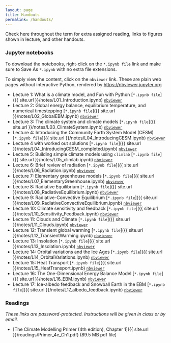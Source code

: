 ```yaml
---
layout: page
title: Handouts
permalink: /handouts/
---
```


Check here throughout the term for extra assigned reading, links to figures shown in lecture, and other handouts.

### Jupyter notebooks

To download the notebooks, right-click on the `*.ipynb file` link and make sure to Save As `*.ipynb` with no extra file extensions.

To simply view the content, click on the `nbviewer` link. These are plain web pages without interactive Python, rendered by  https://nbviewer.jupyter.org

- Lecture 1: What is a climate model, and Fun with Python [`*.ipynb file`]({{ site.url }}/notes/L01_Introduction.ipynb) [`nbviewer`]({{site.nbviewer}}/notes/L01_Introduction.ipynb)
- Lecture 2: Global energy balance, equilibrium temperature, and numerical timestepping [`*.ipynb file`]({{ site.url }}/notes/L02_GlobalEBM.ipynb) [`nbviewer`]({{site.nbviewer}}/notes/L02_GlobalEBM.ipynb)
- Lecture 3: The climate system and climate models [`*.ipynb file`]({{ site.url }}/notes/L03_ClimateSystem.ipynb) [`nbviewer`]({{site.nbviewer}}/notes/L03_ClimateSystem.ipynb)
- Lecture 4: Introducing the Community Earth System Model (CESM) [`*.ipynb file`]({{ site.url }}/notes/L04_IntroducingCESM.ipynb) [`nbviewer`]({{site.nbviewer}}/notes/L04_IntroducingCESM.ipynb)
- Lecture 4 with worked out solutions [`*.ipynb file`]({{ site.url }}/notes/L04_IntroducingCESM_completed.ipynb) [`nbviewer`]({{site.nbviewer}}/notes/L04_IntroducingCESM_completed.ipynb)
- Lecture 5: Building simple climate models using `climlab` [`*.ipynb file`]({{ site.url }}/notes/L05_climlab.ipynb) [`nbviewer`]({{site.nbviewer}}/notes/L05_climlab.ipynb)
- Lecture 6: Brief review of radiation [`*.ipynb file`]({{ site.url }}/notes/L06_Radiation.ipynb) [`nbviewer`]({{site.nbviewer}}/notes/L06_Radiation.ipynb)
- Lecture 7: Elementary greenhouse models [`*.ipynb file`]({{ site.url }}/notes/L07_ElementaryGreenhouse.ipynb) [`nbviewer`]({{site.nbviewer}}/notes/L07_ElementaryGreenhouse.ipynb)
- Lecture 8: Radiative Equilibrium [`*.ipynb file`]({{ site.url }}/notes/L08_RadiativeEquilibrium.ipynb) [`nbviewer`]({{site.nbviewer}}/notes/L08_RadiativeEquilibrium.ipynb)
- Lecture 9: Radiative-Convective Equilibrium [`*.ipynb file`]({{ site.url }}/notes/L09_RadiativeConvectiveEquilibrium.ipynb) [`nbviewer`]({{site.nbviewer}}/notes/L09_RadiativeConvectiveEquilibrium.ipynb)
- Lecture 10: Climate sensitivity and feedback [`*.ipynb file`]({{ site.url }}/notes/L10_Sensitivity_Feedback.ipynb) [`nbviewer`]({{site.nbviewer}}/notes/L10_Sensitivity_Feedback.ipynb)
- Lecture 11: Clouds and Climate [`*.ipynb file`]({{ site.url }}/notes/L11_Clouds.ipynb) [`nbviewer`]({{site.nbviewer}}/notes/L11_Clouds.ipynb)
- Lecture 12: Transient global warming [`*.ipynb file`]({{ site.url }}/notes/L12_TransientWarming.ipynb) [`nbviewer`]({{site.nbviewer}}/notes/L12_TransientWarming.ipynb)
- Lecture 13: Insolation [`*.ipynb file`]({{ site.url }}/notes/L13_Insolation.ipynb) [`nbviewer`]({{site.nbviewer}}/notes/L13_Insolation.ipynb)
- Lecture 14: Orbital variations and the Ice Ages [`*.ipynb file`]({{ site.url }}/notes/L14_OrbitalVariations.ipynb) [`nbviewer`]({{site.nbviewer}}/notes/L14_OrbitalVariations.ipynb)
- Lecture 15: Heat Transport [`*.ipynb file`]({{ site.url }}/notes/L15_HeatTransport.ipynb) [`nbviewer`]({{site.nbviewer}}/notes/L15_HeatTransport.ipynb)
- Lecture 16: The One-Dimensional Energy Balance Model [`*.ipynb file`]({{ site.url }}/notes/L16_EBM.ipynb) [`nbviewer`]({{site.nbviewer}}/notes/L16_EBM.ipynb)
- Lecture 17:  Ice-albedo feedback and Snowball Earth in the EBM [`*.ipynb file`]({{ site.url }}/notes/L17_albedo_feedback.ipynb) [`nbviewer`]({{site.nbviewer}}/notes/L17_albedo_feedback.ipynb)


### Readings

*These links are password-protected. Instructions will be given in class or by email.*

- [The Climate Modelling Primer (4th edition), Chapter 1]({{ site.url }}/readings/Primer_4e_Ch1.pdf)
(89.5 MB pdf file)

<!--
### Handouts

- [Why are so many models and scenarios used to project future climate change?]({{ site.baseurl }}/notes/So_Many_Model_IPCC_WG1AR5.pdf) (FAQ 12.1 from the IPCC AR5 WG1 report)
- [What would happen to future climate if we stopped emissions today?]({{ site.baseurl }}/notes/Stopped_Emissions_Today_IPCC_WG1AR5.pdf) (FAQ 12.3 from the IPCC AR5 WG1 report)

### Powerpoint slides

- [Powerpoint slides from the whole course]({{ site.baseurl }}/notes/ENV415_slides.pptx)

### Jupyter notebooks

- [EBM_notes.ipynb notebook]({{ site.baseurl }}/notes/EBM_notes.ipynb)
- [EBM_albedo_feedback.ipynb notebook]({{ site.baseurl }}/notes/EBM_albedo_feedback.ipynb)
- [RadiativeConvectiveEquilibrium.ipynb]({{ site.baseurl }}/notes/RadiativeConvectiveEquilibrium.ipynb)
- [RCE_exercises.ipynb]({{ site.baseurl }}/notes/RCE_exercises.ipynb)
- [NetCDF_examples.ipynb]({{ site.baseurl }}/notes/NetCDF_examples.ipynb)
- [TransientWarming.ipynb]({{ site.baseurl }}/notes/TransientWarming.ipynb)
- [Introducing_CESM.ipynb]({{ site.baseurl }}/notes/Introducing_CESM.ipynb)
- [CESM_energy_budget.ipynb]({{ site.baseurl }}/notes/CESM_energy_budget.ipynb)

### Data files

*We have used the data in these files in the above notebooks. The notebooks also show you how to access the same data interactively over the internet*

- [Observed climatological air temperature, from the NCEP reanalysis]({{ site.baseurl }}/notes/air.mon.1981-2010.ltm.nc)
- [Observed climatological ozone distribution]({{ site.baseurl }}/notes/ozone_1.9x2.5_L26_2000clim_c091112.nc)
- [Topography file for the CESM simulations]({{ site.baseurl }}/notes/USGS-gtopo30_1.9x2.5_remap_c050602.nc)
- [Output from the CESM pre-industrial control simulation]({{ site.baseurl }}/notes/som_1850_f19.cam.h0.clim_subset.nc) (this is just a small subset of the total list of output available from the online data server)
- [Output from the CESM 2xCO2 simulation]({{ site.baseurl }}/notes/som_1850_2xCO2.cam.h0.clim_subset.nc) (this is just a small subset of the total list of output available from the online data server) -->
